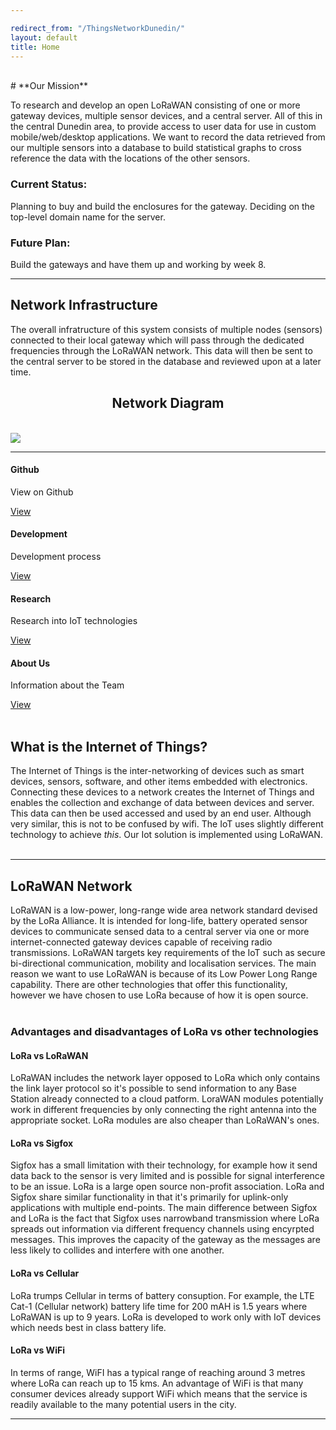 ```yaml
---

redirect_from: "/ThingsNetworkDunedin/"
layout: default
title: Home
---
```

<br/>
# **Our Mission**

To research and develop an open LoRaWAN consisting of one or more gateway devices, multiple sensor devices, and a central server. All of this in the central Dunedin area, to provide access to user data for use in custom mobile/web/desktop applications. We want to record the data retrieved from our multiple sensors into a database to build statistical graphs to cross reference the data with the locations of the other sensors.
<br/>

### Current Status:
Planning to buy and build the enclosures for the gateway.
Deciding on the top-level domain name for the server.

### Future Plan:
Build the gateways and have them up and working by week 8.

<hr class="medium">

## Network Infrastructure

The overall infratructure of this system consists of multiple nodes (sensors) connected to their local gateway which will pass through the dedicated frequencies through the LoRaWAN network. This data will then be sent to the central server to be stored in the database and reviewed upon at a later time.



<center> 
<h2>Network Diagram </h2>
</center>
<br/>

<img src="https://otagopolytechnic.github.io/DunedinIoT/Archive/images/Network Diagram.png" class="img-responsive">

<hr class="medium">

<section id="services" class="services bg-primary text-white"> 

<div class="container">
        <div class="row text-center">
          <div class="col-lg-10 mx-auto">
            <div class="row">
              <div class="col-md-3 col-sm-6">
                <div class="service-item">
                  <span class="fa-stack fa-4x">
                    <i class="fa fa-circle fa-stack-2x"></i>
                    <i class="fa fa-cloud fa-stack-1x text-primary"></i>
                  </span>
                  <h4>
                    <strong>Github</strong>
                  </h4>
                  <p>View on Github</p>
                  <a href="{{ site.github.repository_url }}" class="btn btn-light">View</a>
                </div>
              </div>
              <div class="col-md-3 col-sm-6">
                <div class="service-item">
                  <span class="fa-stack fa-4x">
                    <i class="fa fa-circle fa-stack-2x"></i>
                    <i class="fa fa-compass fa-stack-1x text-primary"></i>
                  </span>
                  <h4>
                    <strong>Development</strong>
                  </h4>
                  <p>Development process</p>
                  <a href="development/README.html" class="btn btn-light">View</a>
                </div>
              </div>
              <div class="col-md-3 col-sm-6">
                <div class="service-item">
                  <span class="fa-stack fa-4x">
                    <i class="fa fa-circle fa-stack-2x"></i>
                    <i class="fa fa-flask fa-stack-1x text-primary"></i>
                  </span>
                  <h4>
                    <strong>Research</strong>
                  </h4>
                  <p>Research into IoT technologies</p>
                  <a href="{{ site.baseurl }}/research/README.html" class="btn btn-light">View</a>
                </div>
              </div>
              <div class="col-md-3 col-sm-6">
                <div class="service-item">
                  <span class="fa-stack fa-4x">
                    <i class="fa fa-circle fa-stack-2x"></i>
                    <i class="fa fa-shield fa-stack-1x text-primary"></i>
                  </span>
                  <h4>
                    <strong>About Us</strong>
                  </h4>
                  <p>Information about the Team</p>
                  <a href="#" class="btn btn-light">View</a>
                </div>
              </div>
            </div>
            <!-- /.row (nested) -->
          </div>
          <!-- /.col-lg-10 -->
        </div>
        <!-- /.row -->
      </div>
      <!-- /.container -->
    </section>

  <br/>

## What is the Internet of Things?
The Internet of Things is the inter-networking of devices such as smart devices, sensors, software, and other items embedded with electronics.
Connecting these devices to a network creates the Internet of Things and enables the collection and exchange of data between devices and server. 
This data can then be used accessed and used by an end user. Although very similar, this is not to be confused by wifi. The IoT uses slightly 
different technology to achieve *this*. Our Iot solution is implemented using LoRaWAN.
<br/>
<br/>
<hr class="medium">

## LoRaWAN Network
LoRaWAN is a low-power, long-range wide area network standard devised by the LoRa Alliance.
It is intended for long-life, battery operated sensor devices to communicate sensed data to a central server via one or more internet-connected gateway devices capable of receiving radio transmissions. LoRaWAN targets key requirements of the IoT such as secure bi-directional communication, mobility and localisation services. The main reason we want to use LoRaWAN is because of its Low Power Long Range capability. There are other technologies that offer this functionality, however we have chosen to use LoRa because of how it is open source.
<br/>
<br/>


### Advantages and disadvantages of LoRa vs other technologies

#### LoRa vs LoRaWAN
LoRaWAN includes the network layer opposed to LoRa which only contains the link layer protocol so it's possible to send information to any Base Station already connected to a cloud patform.
LoraWAN modules potentially work in different frequencies by only connecting the right antenna into the appropriate socket. LoRa modules are also cheaper than LoRaWAN's ones.  

#### LoRa vs Sigfox

Sigfox has a small limitation with their technology, for example how it send data back to the sensor is very limited and is possible for signal interference to be an issue.
LoRa is a large open source non-profit association.
LoRa and Sigfox share similar functionality in that it's primarily for uplink-only applications with multiple end-points. 
The main difference between Sigfox and LoRa is the fact that Sigfox uses narrowband transmission where LoRa spreads out information via different frequency channels using encyrpted messages. This improves the capacity of the gateway as the messages are less likely to collides and interfere with one another. 
<br/>

#### LoRa vs Cellular

LoRa trumps Cellular in terms of battery consuption. For example, the LTE Cat-1 (Cellular network) battery life time for 200 mAH is 1.5 years where LoRaWAN is up to 9 years.
LoRa is developed to work only with IoT devices which needs best in class battery life. 
<br/>

#### LoRa vs WiFi

In terms of range, WiFI has a typical range of reaching around 3 metres where LoRa can reach up to 15 kms. An advantage of WiFi is that many consumer devices already support WiFi which means that the service is readily available to the many potential users in the city. 


<hr class="medium">
